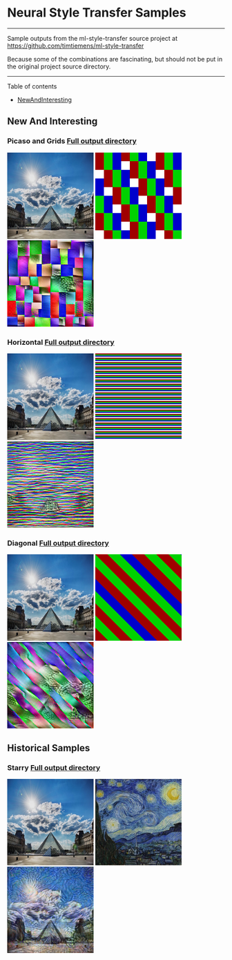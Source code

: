# Neural Style Transfer Samples

----

Sample outputs from the ml-style-transfer source project at https://github.com/timtiemens/ml-style-transfer


Because some of the combinations are fascinating,
but should not be put in the original project source directory.

----

Table of contents

 * [NewAndInteresting](#newandinteresting)


## New And Interesting

### Picaso and Grids [Full output directory](samples/2023-03-13-picaso/)

<img title="content image" width="200px" height="200px"
     src="images/louvre_small.jpg" >
<img title="style image" width="200px" height="200px"
     src="images/grid400x400-offset-40x40.png" >
<img title="5000 epochs" width="200px" height="200px"
     src="samples/2023-03-13-picaso/image_05000.jpg" >


### Horizontal [Full output directory](samples/2023-03-11-horizontal/)

<img title="content image" width="200px" height="200px"
     src="images/louvre_small.jpg" >
<img title="style image" width="200px" height="200px"
     src="images/grid400x400-5x400.jpg" >
<img title="250 epochs" width="200px" height="200px"
     src="samples/2023-03-11-horizontal/image_00250.jpg" >

### Diagonal [Full output directory](samples/2023-03-18-diagonal)

<img title="content image" width="200px" height="200px"
     src="images/louvre_small.jpg" >
<img title="style image" width="200px" height="200px"
     src="images/band400x400-rotate45.png" >
<img title="250 epochs" width="200px" height="200px"
     src="samples/2023-03-18-diagonal/image_00250.jpg" >


## Historical Samples


### Starry [Full output directory](samples/2023-03-23-starry)

<img title="content image" width="200px" height="200px"
     src="images/louvre_small.jpg" >
<img title="style image" width="200px" height="200px"
     src="images/starry_night_400x400.jpg" >
<img title="250 epochs" width="200px" height="200px"
     src="samples/2023-03-23-starry/image_00250.jpg" >
